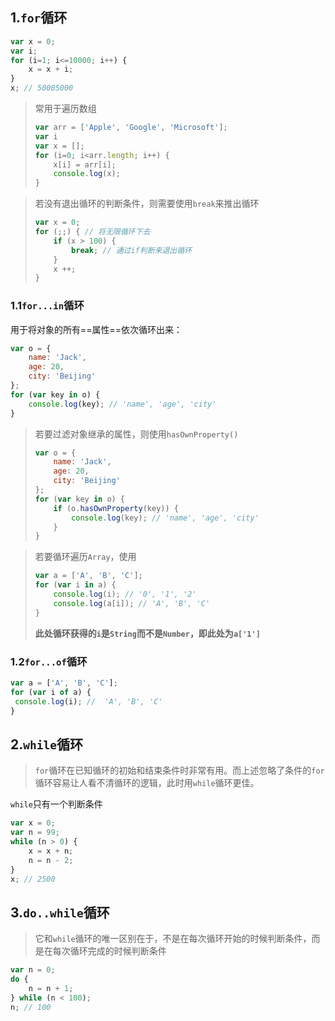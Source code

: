 ## 1.`for`循环

```javascript
var x = 0;
var i;
for (i=1; i<=10000; i++) {
    x = x + i;
}
x; // 50005000
```

> 常用于遍历数组
>
> ```javascript
> var arr = ['Apple', 'Google', 'Microsoft'];
> var i
> var x = [];
> for (i=0; i<arr.length; i++) {
>     x[i] = arr[i];
>     console.log(x);
> }
> ```

> 若没有退出循环的判断条件，则需要使用`break`来推出循环
>
> ```javascript
> var x = 0;
> for (;;) { // 将无限循环下去
>     if (x > 100) {
>         break; // 通过if判断来退出循环
>     }
>     x ++;
> }
> ```

### 1.1`for...in`循环

用于将对象的所有==属性==依次循环出来：

```javascript
var o = {
    name: 'Jack',
    age: 20,
    city: 'Beijing'
};
for (var key in o) {
    console.log(key); // 'name', 'age', 'city'
}
```

> 若要过滤对象继承的属性，则使用`hasOwnProperty()`
>
> ```javascript
> var o = {
>     name: 'Jack',
>     age: 20,
>     city: 'Beijing'
> };
> for (var key in o) {
>     if (o.hasOwnProperty(key)) {
>         console.log(key); // 'name', 'age', 'city'
>     }
> }
> ```

> 若要循环遍历`Array`，使用
>
> ```javascript
> var a = ['A', 'B', 'C'];
> for (var i in a) {
>     console.log(i); // '0', '1', '2'
>     console.log(a[i]); // 'A', 'B', 'C'
> }
> ```
>
> **此处循环获得的`i`是`String`而不是`Number`，即此处为`a['1']`**

### 1.2`for...of`循环

```javascript
var a = ['A', 'B', 'C'];
for (var i of a) {
 console.log(i); //  'A', 'B', 'C'
}
```



## 2.`while`循环

> `for`循环在已知循环的初始和结束条件时非常有用。而上述忽略了条件的`for`循环容易让人看不清循环的逻辑，此时用`while`循环更佳。

`while`只有一个判断条件

```javascript
var x = 0;
var n = 99;
while (n > 0) {
    x = x + n;
    n = n - 2;
}
x; // 2500
```

## 3.`do..while`循环

> 它和`while`循环的唯一区别在于，不是在每次循环开始的时候判断条件，而是在每次循环完成的时候判断条件

```javascript
var n = 0;
do {
    n = n + 1;
} while (n < 100);
n; // 100
```


